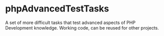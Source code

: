 # phpAdvancedTestTasks
A set of more difficult tasks that test advanced aspects of PHP Development knowledge. Working code, can be reused for other projects.
